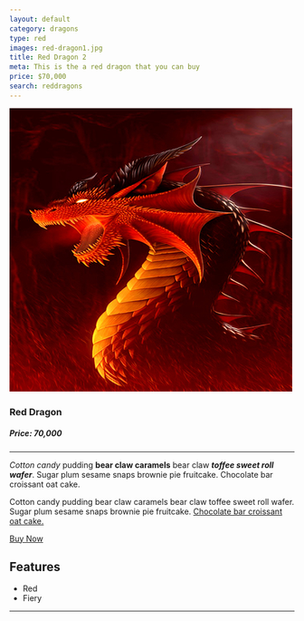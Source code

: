 ```yaml
---
layout: default
category: dragons
type: red
images: red-dragon1.jpg
title: Red Dragon 2
meta: This is the a red dragon that you can buy
price: $70,000
search: reddragons
---
```


![images](/images/red-dragon1.jpg)

### Red Dragon
##### Price: 70,000

---

*Cotton candy* pudding **bear claw caramels** bear claw ***toffee sweet roll wafer***. Sugar plum sesame snaps brownie pie fruitcake. Chocolate bar croissant oat cake.

Cotton candy pudding bear claw caramels bear claw toffee sweet roll wafer. Sugar plum sesame snaps brownie pie fruitcake. [Chocolate bar croissant oat cake.]()

<a class="btn2" href="{{site.baseurl}}/cart/"> Buy Now</a>

## Features

- Red
- Fiery

<hr>
